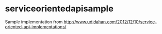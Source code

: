 serviceorientedapisample
========================

Sample implementation from http://www.udidahan.com/2012/12/10/service-oriented-api-implementations/